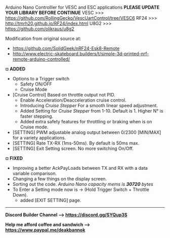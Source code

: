 Arduino Nano Controlller for VESC and ESC applications
**PLEASE UPDATE YOUR LIBRARY BEFORE CONTINUE**
VESC >>> https://github.com/RollingGecko/VescUartControl/tree/VESC6
RF24 >>> http://tmrh20.github.io/RF24/index.html
U8G2 >>> https://github.com/olikraus/u8g2


Modification from original source at:
  - https://github.com/SolidGeek/nRF24-Esk8-Remote
  - http://www.electric-skateboard.builders/t/simple-3d-printed-nrf-remote-arduino-controlled/


**¤ ADDED**
  * Options to a Trigger switch
    - Safety ON/OFF
    - Cruise Mode
  * [Cruise Control] Based on throttle output not PID.
      - Enable Acceleration/Deacceleration cruise control.
      - Introducing *Cruise Stepper* For a smooth linear speed adjustment.
      - Added Setting for *Cruise Stepper* from 1-10. Default is 1. Higher N° is faster stepping. 
      - Added extra safety features for throttling or braking when is on Cruise mode.
   * [SETTING] PWM adjustable analog output between 0/2300 [MIN/MAX] for a variety applications.
   * [SETTING] Rate TX-RX (1ms-50ms). By default is 50ms max.
   * [SETTING] Exit Setting screen. No more switching On/Off.
      
**¤ FIXED**
  - Improving a better AckPayLoads between TX and RX with a data variable comparison.
  - Changing a few things on the display screen.
  - Sorting out the code. *Arduino Nano capacity mems is **30720** bytes*
  - To Enter a Setting mode now is -> (Hold Trigger Switch + Throttle Down).
    - added [EXIT SETTING] page.

-----------------------------------------------------------------------------
**Discord Builder Channel --> https://discord.gg/SYQup3S**

**Help me afford coffee and sandwich --> https://www.paypal.me/deakbannok**
